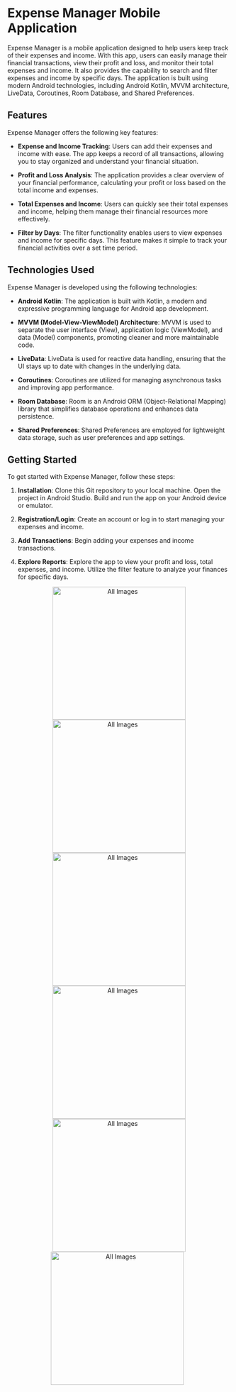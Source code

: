 # Expense Manager Mobile Application

Expense Manager is a mobile application designed to help users keep track of their expenses and income. With this app, users can easily manage their financial transactions, view their profit and loss, and monitor their total expenses and income. It also provides the capability to search and filter expenses and income by specific days. The application is built using modern Android technologies, including Android Kotlin, MVVM architecture, LiveData, Coroutines, Room Database, and Shared Preferences.

## Features

Expense Manager offers the following key features:

- **Expense and Income Tracking**: Users can add their expenses and income with ease. The app keeps a record of all transactions, allowing you to stay organized and understand your financial situation.

- **Profit and Loss Analysis**: The application provides a clear overview of your financial performance, calculating your profit or loss based on the total income and expenses.

- **Total Expenses and Income**: Users can quickly see their total expenses and income, helping them manage their financial resources more effectively.

- **Filter by Days**: The filter functionality enables users to view expenses and income for specific days. This feature makes it simple to track your financial activities over a set time period.

## Technologies Used

Expense Manager is developed using the following technologies:

- **Android Kotlin**: The application is built with Kotlin, a modern and expressive programming language for Android app development.

- **MVVM (Model-View-ViewModel) Architecture**: MVVM is used to separate the user interface (View), application logic (ViewModel), and data (Model) components, promoting cleaner and more maintainable code.

- **LiveData**: LiveData is used for reactive data handling, ensuring that the UI stays up to date with changes in the underlying data.

- **Coroutines**: Coroutines are utilized for managing asynchronous tasks and improving app performance.

- **Room Database**: Room is an Android ORM (Object-Relational Mapping) library that simplifies database operations and enhances data persistence.

- **Shared Preferences**: Shared Preferences are employed for lightweight data storage, such as user preferences and app settings.

## Getting Started

To get started with Expense Manager, follow these steps:

1. **Installation**: Clone this Git repository to your local machine. Open the project in Android Studio. Build and run the app on your Android device or emulator.

2. **Registration/Login**: Create an account or log in to start managing your expenses and income.

3. **Add Transactions**: Begin adding your expenses and income transactions.

4. **Explore Reports**: Explore the app to view your profit and loss, total expenses, and income. Utilize the filter feature to analyze your finances for specific days.

 <p align="center">
<img src="https://github.com/Aadulrehman/ExpenseManager/assets/100299631/90b9740f-97a6-40a2-80af-6194f06dfe93" alt="All Images" width="300" />
<img src="https://github.com/Aadulrehman/ExpenseManager/assets/100299631/83119abb-8fee-48f9-9fa8-00483e82775f" alt="All Images" width="300" />
<img src="https://github.com/Aadulrehman/ExpenseManager/assets/100299631/5ff50058-8e74-46d5-83e8-26f41c3d289e" alt="All Images" width="300" />
<img src="https://github.com/Aadulrehman/ExpenseManager/assets/100299631/b96ae90e-f49a-4295-82e5-7d80f8004da6" alt="All Images" width="300" />
  <img src="https://github.com/Aadulrehman/ExpenseManager/assets/100299631/0a874c4c-aead-4046-9507-76941b03ea52" alt="All Images" width="300" />
<img src="https://github.com/Aadulrehman/ExpenseManager/assets/100299631/eb762182-80db-42da-a9a3-be520d03fcff" alt="All Images" width="300" />
 </p>



